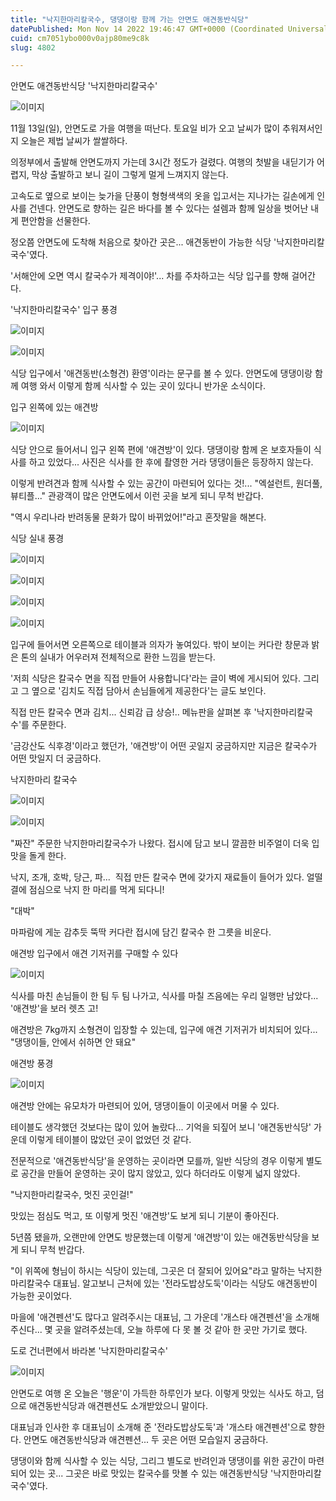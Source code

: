 ```yaml
---
title: "낙지한마리칼국수, 댕댕이랑 함께 가는 안면도 애견동반식당"
datePublished: Mon Nov 14 2022 19:46:47 GMT+0000 (Coordinated Universal Time)
cuid: cm7051ybo000v0ajp80me9c8k
slug: 4802

---
```



안면도 애견동반식당 '낙지한마리칼국수'

![이미지](https://cdn.hashnode.com/res/hashnode/image/upload/v1739257548200/7c32831c-4497-409a-bf07-969cec946474.jpeg)

11월 13일(일), 안면도로 가을 여행을 떠난다. 토요일 비가 오고 날씨가 많이 추워져서인지 오늘은 제법 날씨가 쌀쌀하다.

의정부에서 출발해 안면도까지 가는데 3시간 정도가 걸렸다. 여행의 첫발을 내딛기가 어렵지, 막상 출발하고 보니 길이 그렇게 멀게 느껴지지 않는다.

고속도로 옆으로 보이는 늦가을 단풍이 형형색색의 옷을 입고서는 지나가는 길손에게 인사를 건넨다. 안면도로 향하는 길은 바다를 볼 수 있다는 설렘과 함께 일상을 벗어난 내게 편안함을 선물한다.

정오쯤 안면도에 도착해 처음으로 찾아간 곳은... 애견동반이 가능한 식당 '낙지한마리칼국수'였다.

'서해안에 오면 역시 칼국수가 제격이야!'... 차를 주차하고는 식당 입구를 향해 걸어간다.

'낙지한마리칼국수' 입구 풍경

![이미지](https://cdn.hashnode.com/res/hashnode/image/upload/v1739257550887/f26e7c8a-b6a2-4638-9f33-93ca282783aa.jpeg)

![이미지](https://cdn.hashnode.com/res/hashnode/image/upload/v1739257553129/2477d99c-c4cc-4fad-8f5b-9e274304f6a7.jpeg)

식당 입구에서 '애견동반(소형견) 환영'이라는 문구를 볼 수 있다. 안면도에 댕댕이랑 함께 여행 와서 이렇게 함께 식사할 수 있는 곳이 있다니 반가운 소식이다.

입구 왼쪽에 있는 애견방

![이미지](https://cdn.hashnode.com/res/hashnode/image/upload/v1739257554967/8fdef136-827c-44fe-b193-8859cc7095a0.jpeg)

식당 안으로 들어서니 입구 왼쪽 편에 '애견방'이 있다. 댕댕이랑 함께 온 보호자들이 식사를 하고 있었다... 사진은 식사를 한 후에 촬영한 거라 댕댕이들은 등장하지 않는다.

이렇게 반려견과 함께 식사할 수 있는 공간이 마련되어 있다는 것!... "엑설런트, 원더풀, 뷰티플..." 관광객이 많은 안면도에서 이런 곳을 보게 되니 무척 반갑다.

"역시 우리나라 반려동물 문화가 많이 바뀌었어!"라고 혼잣말을 해본다.

식당 실내 풍경

![이미지](https://cdn.hashnode.com/res/hashnode/image/upload/v1739257557087/92b03743-1791-4c45-bac8-e2fb2b4fd238.jpeg)

![이미지](https://cdn.hashnode.com/res/hashnode/image/upload/v1739257559048/ae040e51-fc1e-4ff0-85b9-f23116a5a4b2.jpeg)

![이미지](https://cdn.hashnode.com/res/hashnode/image/upload/v1739257561093/be376ee3-deda-47a1-a0fe-b5dbd4ea4dde.jpeg)

![이미지](https://cdn.hashnode.com/res/hashnode/image/upload/v1739257562876/7660a4d0-3f3e-4322-abbb-d78b002f4d0e.jpeg)

입구에 들어서면 오른쪽으로 테이블과 의자가 놓여있다. 밖이 보이는 커다란 창문과 밝은 톤의 실내가 어우러져 전체적으로 환한 느낌을 받는다.

'저희 식당은 칼국수 면을 직접 만들어 사용합니다'라는 글이 벽에 게시되어 있다. 그리고 그 옆으로 '김치도 직접 담아서 손님들에게 제공한다'는 글도 보인다.

직접 만든 칼국수 면과 김치... 신뢰감 급 상승!.. 메뉴판을 살펴본 후 '낙지한마리칼국수'를 주문한다.

'금강산도 식후경'이라고 했던가, '애견방'이 어떤 곳일지 궁금하지만 지금은 칼국수가 어떤 맛일지 더 궁금하다.

낙지한마리 칼국수

![이미지](https://cdn.hashnode.com/res/hashnode/image/upload/v1739257565295/ec54bee4-41bd-4bf3-aeaf-7007ed7b2307.jpeg)

![이미지](https://cdn.hashnode.com/res/hashnode/image/upload/v1739257567249/4bd1aae8-9b7a-41b3-9aa7-22ac2413fca2.jpeg)

"짜잔" 주문한 낙지한마리칼국수가 나왔다. 접시에 담고 보니 깔끔한 비주얼이 더욱 입맛을 돌게 한다.

낙지, 조개, 호박, 당근, 파...  직접 만든 칼국수 면에 갖가지 재료들이 들어가 있다. 얼떨결에 점심으로 낙지 한 마리를 먹게 되다니!

"대박"

마파람에 게눈 감추듯 뚝딱 커다란 접시에 담긴 칼국수 한 그릇을 비운다.

애견방 입구에서 애견 기저귀를 구매할 수 있다

![이미지](https://cdn.hashnode.com/res/hashnode/image/upload/v1739257569649/33ceec31-3fc2-467e-a4f9-3eb4cdcdbe85.jpeg)

식사를 마친 손님들이 한 팀 두 팀 나가고, 식사를 마칠 즈음에는 우리 일행만 남았다... '애견방'을 보러 렛츠 고!

애견방은 7kg까지 소형견이 입장할 수 있는데, 입구에 애견 기저귀가 비치되어 있다... "댕댕이들, 안에서 쉬하면 안 돼요"

애견방 풍경

![이미지](https://cdn.hashnode.com/res/hashnode/image/upload/v1739257571861/10d135b9-9a7f-4dfa-b9a6-1afe76c4340d.jpeg)

애견방 안에는 유모차가 마련되어 있어, 댕댕이들이 이곳에서 머물 수 있다.

테이블도 생각했던 것보다는 많이 있어 놀랐다... 기억을 되짚어 보니 '애견동반식당' 가운데 이렇게 테이블이 많았던 곳이 없었던 것 같다.

전문적으로 '애견동반식당'을 운영하는 곳이라면 모를까, 일반 식당의 경우 이렇게 별도로 공간을 만들어 운영하는 곳이 많지 않았고, 있다 하더라도 이렇게 넓지 않았다.

"낙지한마리칼국수, 멋진 곳인걸!"

맛있는 점심도 먹고, 또 이렇게 멋진 '애견방'도 보게 되니 기분이 좋아진다.

5년쯤 됐을까, 오랜만에 안면도 방문했는데 이렇게 '애견방'이 있는 애견동반식당을 보게 되니 무척 반갑다.

"이 위쪽에 형님이 하시는 식당이 있는데, 그곳은 더 잘되어 있어요"라고 말하는 낙지한마리칼국수 대표님. 알고보니 근처에 있는 '전라도밥상도둑'이라는 식당도 애견동반이 가능한 곳이었다.

마을에 '애견펜션'도 많다고 알려주시는 대표님, 그 가운데 '개스타 애견펜션'을 소개해주신다... 몇 곳을 알려주셨는데, 오늘 하루에 다 못 볼 것 같아 한 곳만 가기로 했다.

도로 건너편에서 바라본 '낙지한마리칼국수'

![이미지](https://cdn.hashnode.com/res/hashnode/image/upload/v1739257574276/6e96420a-16d2-4b2b-aa81-235ae6168646.jpeg)

안면도로 여행 온 오늘은 '행운'이 가득한 하루인가 보다. 이렇게 맛있는 식사도 하고, 덤으로 애견동반식당과 애견펜션도 소개받았으니 말이다.

대표님과 인사한 후 대표님이 소개해 준 '전라도밥상도둑'과 '개스타 애견펜션'으로 향한다. 안면도 애견동반식당과 애견펜션... 두 곳은 어떤 모습일지 궁금하다.

댕댕이와 함께 식사할 수 있는 식당, 그리그 별도로 반려인과 댕댕이를 위한 공간이 마련되어 있는 곳... 그곳은 바로 맛있는 칼국수를 맛볼 수 있는 애견동반식당 '낙지한마리칼국수'였다.